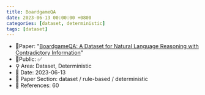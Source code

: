```yaml
---
title: BoardgameQA
date: 2023-06-13 00:00:00 +0800
categories: [dataset, deterministic]
tags: [dataset]
---
```


- 📙Paper: "[BoardgameQA: A Dataset for Natural Language Reasoning with Contradictory Information](https://www.semanticscholar.org/paper/BoardgameQA%3A-A-Dataset-for-Natural-Language-with-Kazemi-Yuan/f021aebbc4c8d38f55470ad11bfb1a2c59b788a7)"
- 🔑Public: ✅
- ⚲ Area: Dataset, Deterministic
- 📅 Date: 2023-06-13
- 🔎 Paper Section: dataset / rule-based / deterministic
- 📝 References: 60

